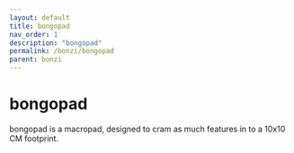 ```yaml
---
layout: default
title: bongopad
nav_order: 1
description: "bongopad"
permalink: /bonzi/bongopad
parent: bonzi
---
```


# bongopad

bongopad is a macropad, designed to cram as much features in to a 10x10 CM footprint.
